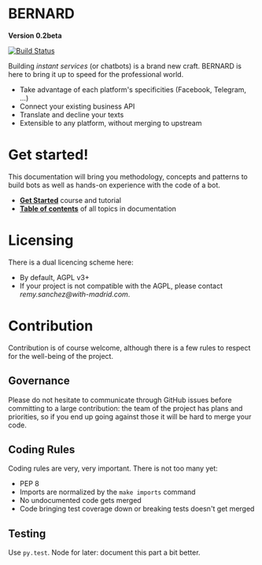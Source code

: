 BERNARD
=======

**Version 0.2beta**

[![Build Status](https://travis-ci.org/BernardFW/bernard.svg?branch=develop)](https://travis-ci.org/BernardFW/bernard)

Building *instant services* (or chatbots) is a brand new craft. BERNARD
is here to bring it up to speed for the professional world.

- Take advantage of each platform's specificities (Facebook, Telegram,
  ...)
- Connect your existing business API
- Translate and decline your texts
- Extensible to any platform, without merging to upstream

# Get started!

This documentation will bring you methodology, concepts and patterns to
build bots as well as hands-on experience with the code of a bot.

- **[Get Started](./doc/get-started/readme.md)** course and tutorial
- **[Table of contents](./doc/readme.md)** of all topics in
  documentation

# Licensing

There is a dual licencing scheme here:

- By default, AGPL v3+
- If your project is not compatible with the AGPL, please contact
  *<span>remy.sanchez</span>@with-madrid.com*.

# Contribution

Contribution is of course welcome, although there is a few rules to respect
for the well-being of the project.

## Governance

Please do not hesitate to communicate through GitHub issues before committing
to a large contribution: the team of the project has plans and priorities, so
if you end up going against those it will be hard to merge your code.

## Coding Rules

Coding rules are very, very important. There is not too many yet:

- PEP 8
- Imports are normalized by the `make imports` command
- No undocumented code gets merged
- Code bringing test coverage down or breaking tests doesn't get merged

## Testing

Use `py.test`. Node for later: document this part a bit better.
